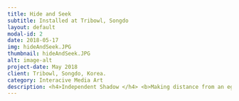```yaml
---
title: Hide and Seek
subtitle: Installed at Tribowl, Songdo
layout: default
modal-id: 2
date: 2018-05-17
img: hideAndSeek.JPG
thumbnail: hideAndSeek.JPG
alt: image-alt
project-date: May 2018
client: Tribowl, Songdo, Korea.
category: Interacive Media Art
description: <h4>Independent Shadow </h4> <b>Making distance from an ego </b><br> <p>When a viewer stands in front of the artwork, the shadow of the viewer is projected on a wall. The shadow does not imitate the behavior of the viewer, but moves on its own account. The unexpected detachment from one’s own shadow yields a sense of difference, deconstructing the notion that shadow strictly reflects the silhouette of an object. </p>  <img src="img/portfolio/hide2.jpg" class="img-responsive img-centered" alt=""><br> <p>What if you lift your right hand, but the shadow of yourself lifts the other? In a scene of “Peter Pan,” Wendy sews Peter Pan’s runaway shadow. The very meeting of Peter and Wendy was possible since his shadow ran into Wendy’s room. The story depicts shadow as an independent and autonomous entity.</p> <br> <b>Making distance from an ego</b><p>By breaking the rule of shadow imitating the behavior of its bound object, the artwork moves back and forth over the concept of ‘subjectivity’ and ‘objectivity.’ What if one’s own shadow runs away from its owner? Perhaps it has its own place it wants to go to. The artwork leads the audience to imagine such shadow. Shadow in the artwork act independently. The observing audience will be left with a sense of difference from one’s own shadow. A small crack to the obvious, that ‘shadow reflects the silhouette of it bound object,’ poses questions regarding one’s sense of independence.</p> <p>  <div class="embed-responsive embed-responsive-16by9"> <iframe src="https://www.youtube.com/embed/vQs696-QDS4" frameborder="0" allow="autoplay; encrypted-media" allowfullscreen></iframe></div></p> <p><b>관람객이 작품 앞에 서자 그의 그림자가 벽에 투사된다. 하지만 관람객의 그림자는 그를 온전히 따라하지 않는다. 미묘하게‘다른’행동을 한다. 관람객은 멋대로 움직이는 그림자에서 형태적, 시간적 이질감을 체험한다. 작품은 ‘그림자는 물체의 외형을 반영한다’는 당연한 정의에 틈을 만들어 주체성에 대해 질문한다.</b></p> <p><b>주체적 그림자 : 자아와의 분리 </b><br> 그림자는‘모습’을 비춘다. 아이의 그림자는 아이일 테고, 강아지의 그림자는 강아지일 테다. 만약, 실제 생활에서 그림자가 물체의 모습과 행동을 비추지 않으면 어떨까. 오른손을 들었는데 그림자에서는 오른발이 들린다면? 피터팬의 한 장면. 그림자가 찢어져 웬디는 바늘로 그림자와 피터팬을 꿰매준다. 그림자의 다리가 창문틀에 끼어 피터팬이 날지 못한적도 있다. 영화는 그림자를 단순히 빛을 매개로 형성된 검은색 표면으로 바라보지 않았다. 그림자에 능동성과 타자성을 부여했다. 덕분에 피터팬을 쫓아다니는 ‘검정 표면’은 자기 멋대로 움직이고 날아다니며 주체성을 가진 존재로 묘사된다.</p> <p>  <div class="embed-responsive embed-responsive-16by9">  <iframe src="https://www.youtube.com/embed/ojnmG5xN4b8" frameborder="0" allow="accelerometer; autoplay; encrypted-media; gyroscope; picture-in-picture" allowfullscreen></iframe > </div></p>  <p><b>낯선 그림자:</b><br>그림자가 도망가버리면 어떡하지? 고민의 발단은 그림자를 자신의 소유가 아니라 그림자도 가고 싶은 곳이 있으리라는 ‘주체성’과 그림자를 자아와 동일하게 여기지 않고 다른 존재라는 '타자성'을 가진 존재로 바라보았기 때문이 아닐까. 작품 속 그림자는 ‘그림자는 물체의 외형을 반영한다’는 당연한 정의에 조그만 틈을 만들어 관람객에게 가만히 놓아둔 그림자가 슬며시 자리를 옮기는 상상을 하도록 유도함과 함께 주체성에 대해 질문한다. </p>
---
```

